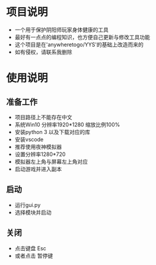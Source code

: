 <!--
 * @Author: your name
 * @Date: 2020-11-09 09:15:12
 * @LastEditTime: 2020-11-10 17:37:30
 * @LastEditors: Please set LastEditors
 * @Description: In User Settings Edit
 * @FilePath: \YYS-master\README.md
-->
# 项目说明
* 一个用于保护阴阳师玩家身体健康的工具
* 最好有一点点的编程知识，也方便自己更新与修改工具功能
* 这个项目是在'anywheretogo/YYS'的基础上改造而来的
* 如有侵权，请联系我删除
# 使用说明
## 准备工作
* 项目路径上不能存在中文
* 系统Win10 分辨率1920*1280 缩放比例100%
* 安装python 3 以及下载对应的库
* 安装vscode
* 推荐使用夜神模拟器
* 设置分辨率1280*720
* 模拟器左上角与屏幕左上角对应
* 启动游戏并进入副本
## 启动
* 运行gui.py
* 选择模块并启动
## 关闭
* 点击键盘 Esc
* 或者点击 暂停键

